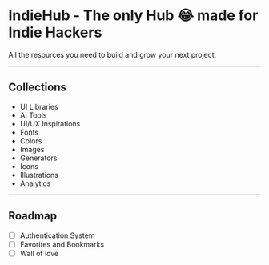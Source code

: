 # IndieHub - The only Hub 😂 made for Indie Hackers

All the resources you need to build and grow your next project.

---

## Collections

- UI Libraries
- AI Tools
- UI/UX Inspirations
- Fonts
- Colors
- Images
- Generators
- Icons
- Illustrations
- Analytics

---

## Roadmap

- [ ] Authentication System
- [ ] Favorites and Bookmarks
- [ ] Wall of love
